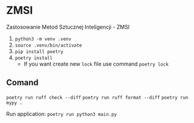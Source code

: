 # ZMSI
Zastosowanie Metod Sztucznej Inteligencji - ZMSI

1. `python3 -m venv .venv`
2. `source .venv/bin/activate`
3. `pip install poetry`
4. `poetry install`
    - If you want create new `lock` file use command `poetry lock`

## Comand
`poetry run ruff check --diff`
`poetry run ruff format --diff`
`poetry run mypy .`

Run application:
`poetry run python3 main.py`